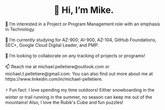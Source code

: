 <h1 align = 'center'> 👋 Hi, I’m Mike. </h1>
👀 I’m interested in a Project or Program Management role with an emphasis in Technology. <br></br>
🌱 I’m currently studying for AZ-900, AI-900, AZ-104, GitHub Foundations, SEC+, Google Cloud Digital Leader, and PMP. <br></br>
💞️ I’m looking to collaborate on any tracking of projects or programs! <br></br>
📫 Reach me at michael.pelletiere@outlook.com or michael.t.pelletiere@gmail.com. You can also find out more about me at https://www.linkedin.com/in/michael-pelletiere. <br></br>
⚡ Fun fact: I love spending my time outdoors! Either snowboarding in the winter or trail running in the summer, no season can keep me out of the mountains! Also, I love the Rubik's Cube and fun puzzles! <br></br>

<!---
michaelpelletiere/michaelpelletiere is a ✨ special ✨ repository because its `README.md` (this file) appears on your GitHub profile.
You can click the Preview link to take a look at your changes. 
--->
